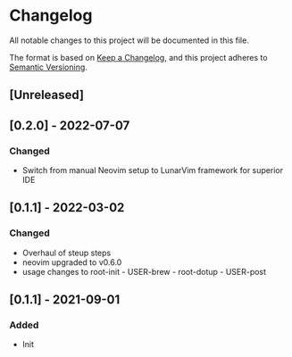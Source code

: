 # Changelog

All notable changes to this project will be documented in this file.

The format is based on [Keep a Changelog](https://keepachangelog.com/en/1.0.0/),
and this project adheres to [Semantic Versioning](https://semver.org/spec/v2.0.0.html).

## [Unreleased]

## [0.2.0] - 2022-07-07

### Changed

- Switch from manual Neovim setup to LunarVim framework for superior IDE

## [0.1.1] - 2022-03-02

### Changed

- Overhaul of steup steps
- neovim upgraded to v0.6.0
- usage changes to root-init - USER-brew - root-dotup - USER-post

## [0.1.1] - 2021-09-01

### Added

- Init
